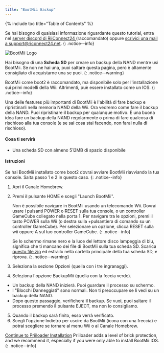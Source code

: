 ```yaml
---
title: "BootMii Backup"
---
```


{% include toc title="Table of Contents" %}

Se hai bisogno di qualsiasi informazione riguardante questo tutorial, entra nel [server discord di RiiConnect24 ](https://discord.gg/rc24)(raccomandato) oppure [scrivici una mail a support@riconnect24.net](mailto:support@riiconnect24.net).
{: .notice--info}

![BootMii Logo](/images/bootmii.png)

Hai bisogno di una **Scheda SD** per creare un backup della NAND mentre usi BootMii. Se non ne hai una, puoi saltare questa pagina, però è altamente consigliato di acquistarne una se puoi.
{: .notice--warning}

BootMii come boot2 è raccomandato, ma disponibile solo per l'installazione sui primi modelli della Wii. Altrimenti, puè essere installato come un IOS.
{: .notice--info}

Una delle features più importanti di BootMii è l'abilità di fare backup e ripristinarli nella memoria NAND della Wii. Ora vedremo come fare il backup della NAND. Puoi ripristinare il backup per qualunque motivo. È una buona idea fare un backup della NAND regolarmente o prima di fare qualcosa di rischioso alla tua console (e se sai cosa stai facendo, non farai nulla di rischioso).

#### Cosa ti servirà
* Una scheda SD con almeno 512MB di spazio disponibile

#### Istruzioni
Se hai BootMii installato come boot2 dovrai avviare BootMii riavviando la tua console. Salta passo 1 e 2 in questo caso.
{: .notice--info}
1. Apri il Canale Homebrew.
2. Premi il pulsante HOME e scegli "Launch BootMii".

    Non è possibile navigare in BootMii usando un telecomando Wii. Dovrai usare i pulsanti POWER o RESET sulla tua console, o un controller GameCube collegato nella porta 1. Per navigare tra le opzioni, premi il tasto POWER sulla Wii (o destra sulla +pulsantiera di comando su un controller GameCube). Per selezionare un opzione, clicca RESET sulla wii oppure A sul tuo controller GameCube.
    {: .notice--info}


    Se lo schermo rimane nero e la luce del lettore disco lampeggia di blu, significa che ti mancano dei file di BootMii sulla tua scheda SD. Scarica [questo file zip](https://static.hackmii.com/bootmii_sd_files.zip) ed estrailo nella cartella principale della tua scheda SD, e riprova.
    {: .notice--warning}

3. Seleziona la sezione Opzioni (quella con i tre ingranaggi).
4. Seleziona l'opzione BackupMii (quella con la feccia verde).
- Un backup della NAND inizierà. Puoi guardare il processo su schermo.
- I "Blocchi Danneggiati" sono normali. Non ti preoccupare se li vedi su un backup della NAND.
- Dopo questo passaggio, verificherà il backup. Se vuoi, puoi saltare il processo premendo il pulsante EJECT, ma non lo consigliamo.
5. Quando il backup sarà finito, esso verrà verificato.
6. Scegli l'opzione Indietro per uscire da BootMii (icona con una freccia) e potrai scegliere se tornare al menu Wii o al Canale Homebrew.


<!---
To restore from a NAND backup on your SD card, you can follow these instructions using RestoreMii (the button right next to BackupMii with a red arrow).
{: .notice--info}
-->

[Continue to Priiloader Installation](priiloader) Priiloader adds a level of brick protection, and we recommend it, especially if you were only able to install BootMii IOS.
{: .notice--info}
